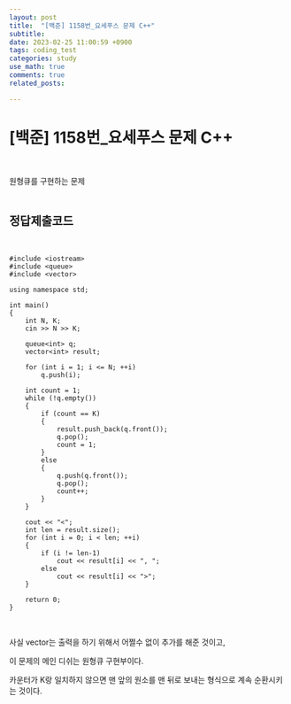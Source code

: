 ```yaml
---
layout: post
title:  "[백준] 1158번_요세푸스 문제 C++"
subtitle:   
date: 2023-02-25 11:00:59 +0900
tags: coding_test
categories: study
use_math: true
comments: true
related_posts:

---
```


# [백준] 1158번_요세푸스 문제 C++<br/>
<br/>

원형큐를 구현하는 문제<br/>
<br/>

## 정답제출코드<br/>
<br/>

```
#include <iostream>
#include <queue>
#include <vector>

using namespace std;

int main()
{
    int N, K;
    cin >> N >> K;

    queue<int> q;
    vector<int> result;

    for (int i = 1; i <= N; ++i)
        q.push(i);
    
    int count = 1;
    while (!q.empty())
    {
        if (count == K)
        {
            result.push_back(q.front());
            q.pop();
            count = 1;
        }
        else
        {
            q.push(q.front());
            q.pop();
            count++;
        }
    }

    cout << "<";
    int len = result.size();
    for (int i = 0; i < len; ++i)
    {
        if (i != len-1)
            cout << result[i] << ", ";
        else
            cout << result[i] << ">";
    }

    return 0;
}
```
<br/>

사실 vector는 출력을 하기 위해서 어쩔수 없이 추가를 해준 것이고,<br/>

이 문제의 메인 디쉬는 원형큐 구현부이다.<br/>

카운터가 K랑 일치하지 않으면 맨 앞의 원소를 맨 뒤로 보내는 형식으로 계속 순환시키는 것이다.<br/>